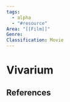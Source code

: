 ```yaml
---
tags:
  - alpha
  - "#resource"
Area: "[[Film]]"
Genre:
Classification: Movie
---
```

# Vivarium



## References


